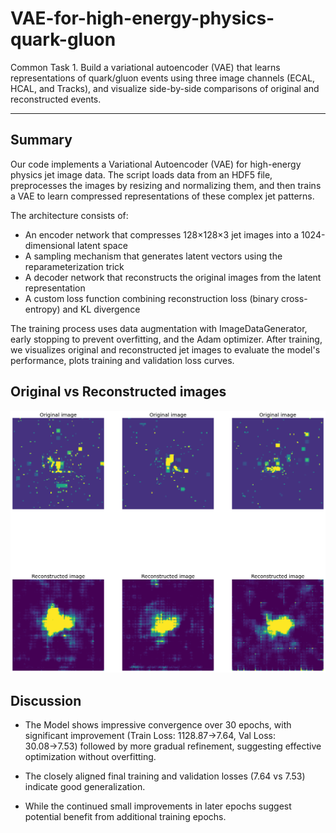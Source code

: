 # VAE-for-high-energy-physics-quark-gluon

Common Task 1. Build a variational autoencoder (VAE) that learns representations of quark/gluon events using three image channels (ECAL, HCAL, and Tracks), and visualize side-by-side comparisons of original and reconstructed events.

---

## Summary 

Our code implements a Variational Autoencoder (VAE) for high-energy physics jet image data. The script loads data from an HDF5 file, preprocesses the images by resizing and normalizing them, and then trains a VAE to learn compressed representations of these complex jet patterns.

The architecture consists of:

+ An encoder network that compresses 128×128×3 jet images into a 1024-dimensional latent space
+ A sampling mechanism that generates latent vectors using the reparameterization trick
+ A decoder network that reconstructs the original images from the latent representation
+ A custom loss function combining reconstruction loss (binary cross-entropy) and KL divergence

The training process uses data augmentation with ImageDataGenerator, early stopping to prevent overfitting, and the Adam optimizer. After training, we visualizes original and reconstructed jet images to evaluate the model's performance, plots training and validation loss curves.


## Original vs Reconstructed images

<img src="/assets/image1.png" />


## Discussion 

+ The Model shows impressive convergence over 30 epochs, with significant improvement (Train Loss: 1128.87→7.64, Val Loss: 30.08→7.53) followed by more gradual refinement, suggesting effective optimization without overfitting.

+ The closely aligned final training and validation losses (7.64 vs 7.53) indicate good generalization.

+ While the continued small improvements in later epochs suggest potential benefit from additional training epochs.

